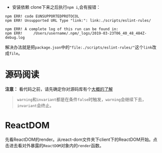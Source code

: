 - 安装依赖
clone下来之后执行`npm i`,会有报错：
```shell
npm ERR! code EUNSUPPORTEDPROTOCOL
npm ERR! Unsupported URL Type "link:": link:./scripts/eslint-rules/

npm ERR! A complete log of this run can be found in:
npm ERR!     /Users/username/.npm/_logs/2019-03-23T06_40_48_484Z-debug.log
```
解决办法就是把`package.json`中的`"file:./scripts/eslint-rules/"`这个`link`改成`file`。

# 源码阅读

**注意：** 看代码之前，请先确定你对源码库有个[大概的了解](https://github.com/xiaohesong/TIL/blob/master/front-end/react/codebase-overview.md)

> `warning`和`invariant`都是在条件`false`时触发，`warning`会继续下去，`invariant`会终止。

# ReactDOM
先看ReactDOM的render。从react-dom文件夹下client下的ReactDOM开始。点击进去看对外暴露的`ReactDOM`对象内的`render`函数。
